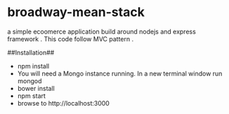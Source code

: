 # broadway-mean-stack

a simple ecoomerce application build around nodejs and express framework .
This code follow MVC pattern .

##Installation##


* npm install
* You will need a Mongo instance running. In a new terminal window run mongod
* bower install
* npm start
* browse to http://localhost:3000
